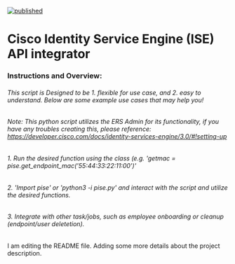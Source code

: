 [![published](https://static.production.devnetcloud.com/codeexchange/assets/images/devnet-published.svg)](https://developer.cisco.com/codeexchange/github/repo/FutureCCIE/ise)
# Cisco Identity Service Engine (ISE) API integrator

### Instructions and Overview:
###### This script is Designed to be 1. flexible for use case, and 2. easy to understand. Below are some example use cases that may help you!
###### Note: This python script utilizes the ERS Admin for its functionality, if you have any troubles creating this, please reference: https://developer.cisco.com/docs/identity-services-engine/3.0/#!setting-up
###### 1. Run the desired function using the class (e.g. 'getmac = pise.get_endpoint_mac('55:44:33:22:11:00')'
###### 2. 'Import pise' or 'python3 -i pise.py' and interact with the script and utilize the desired functions.
###### 3. Integrate with other task/jobs, such as employee onboarding or cleanup (endpoint/user deletetion).

I am editing the README file. Adding some more details about the project description.

